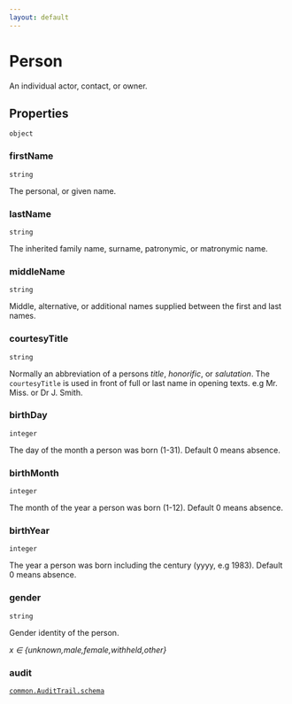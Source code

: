 ```yaml
---
layout: default
---
```


# Person

An individual actor, contact, or owner.
## Properties

`object`


###  firstName
`string` 

The personal, or given name.


###  lastName
`string` 

The inherited family name, surname, patronymic, or matronymic name.


###  middleName
`string` 

Middle, alternative, or additional names supplied between the first and last names.


###  courtesyTitle
`string` 

Normally an abbreviation of a persons *title*, *honorific*, or *salutation*.
The `courtesyTitle` is used in front of full or last name in opening texts.
e.g Mr. Miss. or Dr J. Smith.



###  birthDay
`integer` 

The day of the month a person was born (1-31).
Default 0 means absence.



###  birthMonth
`integer` 

The month of the year a person was born (1-12).
Default 0 means absence.



###  birthYear
`integer` 

The year a person was born including the century (yyyy, e.g 1983).
Default 0 means absence.



###  gender
`string` 

Gender identity of the person.


 *x ∈  {unknown,male,female,withheld,other}*
 


###  audit
[`common.AuditTrail.schema`](../common/AuditTrail.schema.md) 





